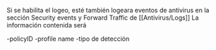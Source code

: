 Si se habilita el logeo, esté también logeara eventos de antivirus en la sección Security events y Forward Traffic de [[Antivirus/Logs]] 
La información contenida será

-policyID
-profile name
-tipo de detección
